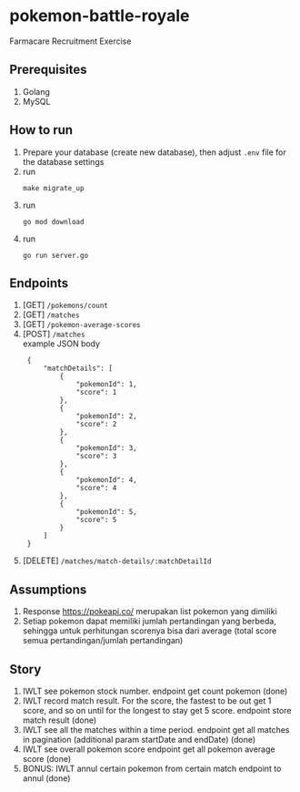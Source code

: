 # pokemon-battle-royale
Farmacare Recruitment Exercise

## Prerequisites
1. Golang
2. MySQL

## How to run
1. Prepare your database (create new database), then adjust `.env` file for the database settings
2. run
   ```
   make migrate_up
   ```
3. run
   ```
   go mod download
   ```
4. run
   ```
   go run server.go
   ```

## Endpoints
1. [GET] `/pokemons/count`
2. [GET] `/matches`
3. [GET] `/pokemon-average-scores`
4. [POST] `/matches`<br />
   example JSON body
   ```
    {
        "matchDetails": [
            {
                "pokemonId": 1,
                "score": 1
            },
            {
                "pokemonId": 2,
                "score": 2
            },
            {
                "pokemonId": 3,
                "score": 3
            },
            {
                "pokemonId": 4,
                "score": 4
            },
            {
                "pokemonId": 5,
                "score": 5
            }
        ]
    }
   ```
2. [DELETE] `/matches/match-details/:matchDetailId`

## Assumptions
1. Response https://pokeapi.co/ merupakan list pokemon yang dimiliki
2. Setiap pokemon dapat memiliki jumlah pertandingan yang berbeda, sehingga
   untuk perhitungan scorenya bisa dari average (total score semua pertandingan/jumlah pertandingan)

## Story
1. IWLT see pokemon stock number.
   endpoint get count pokemon (done)
2. IWLT record match result. For the score, the fastest to be out get 1 score, and so on until for
   the longest to stay get 5 score.
   endpoint store match result (done)
3. IWLT see all the matches within a time period.
   endpoint get all matches in pagination (additional param startDate and endDate) (done)
4. IWLT see overall pokemon score
   endpoint get all pokemon average score (done)
5. BONUS: IWLT annul certain pokemon from certain match
   endpoint to annul (done)